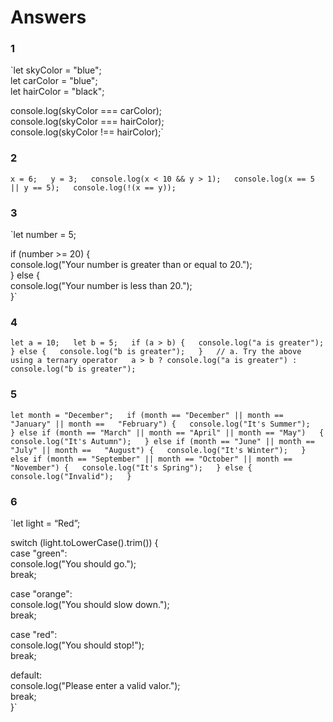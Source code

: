 
# Answers 
  
### 1
`let skyColor = "blue";  
let carColor = "blue";  
let hairColor = "black";  
  
console.log(skyColor === carColor);  
console.log(skyColor === hairColor);  
console.log(skyColor !== hairColor);`  
  
### 2
`x = 6;  
y = 3;  
console.log(x < 10 && y > 1);  
console.log(x == 5 || y == 5);  
console.log(!(x == y));`  
  
### 3
`let number = 5;  
   
if (number >= 20) {  
 console.log("Your number is greater than or equal to 20.");  
} else {  
 console.log("Your number is less than 20.");  
}`  
  
### 4
`let a = 10;  
let b = 5;  
if (a > b) {  
 console.log("a is greater");  
} else {  
 console.log("b is greater");  
}  
// a. Try the above using a ternary operator  
a > b ? console.log("a is greater") : console.log("b is greater");`  
  
### 5
`let month = "December";  
if (month == "December" || month == "January" || month ==   "February") {  
 console.log("It's Summer");  
} else if (month == "March" || month == "April" || month == "May")   {  
 console.log("It's Autumn");  
} else if (month == "June" || month == "July" || month ==   "August") {  
 console.log("It's Winter");  
} else if (month == "September" || month == "October" || month ==   "November") {  
 console.log("It's Spring");  
} else {  
 console.log("Invalid");  
}`  
  
### 6
`let light = “Red”;  
   
switch (light.toLowerCase().trim()) {  
 case "green":  
   console.log("You should go.");  
   break;  
   
 case "orange":  
  console.log("You should slow down.");  
   break;  
   
 case "red":  
   console.log("You should stop!");  
   break;  
   
 default:  
   console.log("Please enter a valid valor.");  
   break;  
}`  
